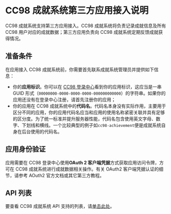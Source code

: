 # CC98 成就系统第三方应用接入说明

CC98 成就系统支持第三方应用接入。CC98 成就系统将负责记录成就信息及所有 CC98 用户对应的成就数据；第三方应用负责向 CC98 成就系统定期反馈成就获得情况。

## 准备条件

在应用接入 CC98 成就系统前，你需要首先联系成就系统管理员并提供如下信息：

- 你的**应用标识**。你可以在 [CC98 登录中心](https://openid.cc98.org)看到你的应用标识，这应当是一串 GUID 形式（`00000000-0000-0000-0000-000000000000`）的字符串。如果你的应用还没有在登录中心注册，请首先注册你的应用；
- 你的应用在 CC98 成就系统中的**代码名**。代码名本身没有实际作用，主要用于区分不同的应用，你的应用代码名应当和应用的使用名称紧密关联并具有足够的区分度。为了统一标准并提升服务器性能，代码名包含使用英文字母、数字、下划线和横线。一个比较典型的例子如`cc98-achievement`便是成就系统自身在后台使用的代码名。

## 应用身份验证

应用需要在 CC98 登录中心使用**OAuth 2 客户端凭据**方式获取应用访问令牌，方可在 CC98 成就系统进行成就数据相关操作。有关 OAuth2 客户端凭据认证的细节，请参考 AOuth2 官方文档或其它第三方教程。

## API 列表

要查看 CC98 成就系统 API 支持的列表，请[单击此处](https://achievement.cc98.org/swagger/index.html)。
